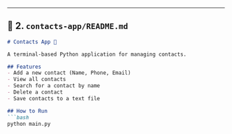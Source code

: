 
---

## 📄 2. `contacts-app/README.md`

```markdown
# Contacts App 📇

A terminal-based Python application for managing contacts.

## Features
- Add a new contact (Name, Phone, Email)
- View all contacts
- Search for a contact by name
- Delete a contact
- Save contacts to a text file

## How to Run
```bash
python main.py
